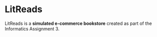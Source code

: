 # LitReads
LitReads is a **simulated e-commerce bookstore** created as part of the  Informatics Assignment 3.
